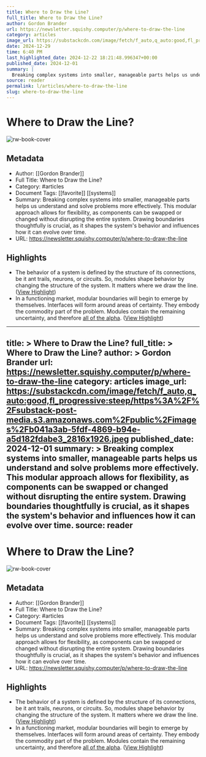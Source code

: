 ```yaml
---
title: Where to Draw the Line?
full_title: Where to Draw the Line?
author: Gordon Brander
url: https://newsletter.squishy.computer/p/where-to-draw-the-line
category: articles
image_url: https://substackcdn.com/image/fetch/f_auto,q_auto:good,fl_progressive:steep/https%3A%2F%2Fsubstack-post-media.s3.amazonaws.com%2Fpublic%2Fimages%2Fb041a3ab-5fdf-4869-b94e-a5d182fdabe3_2816x1926.jpeg
date: 2024-12-29
time: 6:40 PM
last_highlighted_date: 2024-12-22 18:21:48.996347+00:00
published_date: 2024-12-01
summary: |
  Breaking complex systems into smaller, manageable parts helps us understand and solve problems more effectively. This modular approach allows for flexibility, as components can be swapped or changed without disrupting the entire system. Drawing boundaries thoughtfully is crucial, as it shapes the system's behavior and influences how it can evolve over time.
source: reader
permalink: l/articles/where-to-draw-the-line
slug: where-to-draw-the-line
---
```

# Where to Draw the Line?

![rw-book-cover](https://substackcdn.com/image/fetch/f_auto,q_auto:good,fl_progressive:steep/https%3A%2F%2Fsubstack-post-media.s3.amazonaws.com%2Fpublic%2Fimages%2Fb041a3ab-5fdf-4869-b94e-a5d182fdabe3_2816x1926.jpeg)

## Metadata
- Author: [[Gordon Brander]]
- Full Title: Where to Draw the Line?
- Category: #articles
- Document Tags: [[favorite]] [[systems]] 
- Summary: Breaking complex systems into smaller, manageable parts helps us understand and solve problems more effectively. This modular approach allows for flexibility, as components can be swapped or changed without disrupting the entire system. Drawing boundaries thoughtfully is crucial, as it shapes the system's behavior and influences how it can evolve over time.
- URL: https://newsletter.squishy.computer/p/where-to-draw-the-line

## Highlights
- The behavior of a system is defined by the structure of its connections, be it ant trails, neurons, or circuits. So, modules shape behavior by changing the structure of the system.
  It matters where we draw the line. ([View Highlight](https://read.readwise.io/read/01jfqkpghjqtbaqv57qwtethez))
- In a functioning market, modular boundaries will begin to emerge by themselves. Interfaces will form around areas of certainty. They embody the commodity part of the problem. Modules contain the remaining uncertainty, and therefore [all of the alpha](https://reactionwheel.net/2019/11/startups-and-uncertainty.html). ([View Highlight](https://read.readwise.io/read/01jfqsn856wrq1bv6r2b99w4bs))


---
title: >
  Where to Draw the Line?
full_title: >
  Where to Draw the Line?
author: >
  Gordon Brander
url: https://newsletter.squishy.computer/p/where-to-draw-the-line
category: articles
image_url: https://substackcdn.com/image/fetch/f_auto,q_auto:good,fl_progressive:steep/https%3A%2F%2Fsubstack-post-media.s3.amazonaws.com%2Fpublic%2Fimages%2Fb041a3ab-5fdf-4869-b94e-a5d182fdabe3_2816x1926.jpeg
published_date: 2024-12-01
summary: >
  Breaking complex systems into smaller, manageable parts helps us understand and solve problems more effectively. This modular approach allows for flexibility, as components can be swapped or changed without disrupting the entire system. Drawing boundaries thoughtfully is crucial, as it shapes the system's behavior and influences how it can evolve over time.
source: reader
---
# Where to Draw the Line?

![rw-book-cover](https://substackcdn.com/image/fetch/f_auto,q_auto:good,fl_progressive:steep/https%3A%2F%2Fsubstack-post-media.s3.amazonaws.com%2Fpublic%2Fimages%2Fb041a3ab-5fdf-4869-b94e-a5d182fdabe3_2816x1926.jpeg)

## Metadata
- Author: [[Gordon Brander]]
- Full Title: Where to Draw the Line?
- Category: #articles
- Document Tags: [[favorite]] [[systems]] 
- Summary: Breaking complex systems into smaller, manageable parts helps us understand and solve problems more effectively. This modular approach allows for flexibility, as components can be swapped or changed without disrupting the entire system. Drawing boundaries thoughtfully is crucial, as it shapes the system's behavior and influences how it can evolve over time.
- URL: https://newsletter.squishy.computer/p/where-to-draw-the-line

## Highlights
- The behavior of a system is defined by the structure of its connections, be it ant trails, neurons, or circuits. So, modules shape behavior by changing the structure of the system.
  It matters where we draw the line. ([View Highlight](https://read.readwise.io/read/01jfqkpghjqtbaqv57qwtethez))
- In a functioning market, modular boundaries will begin to emerge by themselves. Interfaces will form around areas of certainty. They embody the commodity part of the problem. Modules contain the remaining uncertainty, and therefore [all of the alpha](https://reactionwheel.net/2019/11/startups-and-uncertainty.html). ([View Highlight](https://read.readwise.io/read/01jfqsn856wrq1bv6r2b99w4bs))


